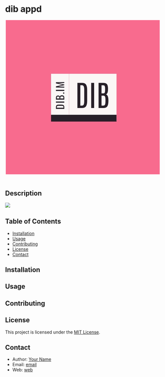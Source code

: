 # dib appd

<a href="dib.im">
<div align="center">
<img src="./assets/Dib logo - 13.jpg"/>
</div>
</a>

<br/>

## Description

<a href="./LICENSE">
<img src="https://img.shields.io/badge/license-MIT-blue.svg"/>
</a>

## Table of Contents

- [Installation](#installation)
- [Usage](#usage)
- [Contributing](#contributing)
- [License](#license)
- [Contact](#contact)

## Installation


## Usage


## Contributing

## License

This project is licensed under the [MIT License](LICENSE).

## Contact

- Author: [Your Name](https://github.com/dibim)
- Email: [email](mailto:hi@dib.im)
- Web: [web](dib.im)
